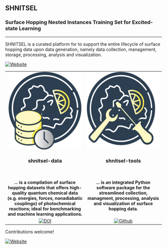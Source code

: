## SHNITSEL
### Surface Hopping Nested Instances Training Set for Excited-state Learning

-------------------------

SHNITSEL is a curated platform for to support the entire lifecycle of surface hopping data upon data generation, namely data collection, management, storage, processing, analysis and visualization.

[![Website](https://img.shields.io/badge/Website-shnitsel.github.io-yellow.svg)](https://shnitsel.github.io/)

<table>
  <tr>
    <td align="center" width="400" valign="top">
      <img src="https://github.com/SHNITSEL/shnitsel/blob/main/logo_shnitsel-data.png" height="250"><br>
      <h3><b>shnitsel-data<b></h3>
        <br><br>
        ... is a compilation of surface hopping datasets that offers high-quality quantum chemical data (e.g. energies, forces, nonadiabatic couplings) of photochemical reactions; ideal for benchmarking and machine learning applications.
        <br>
    </td>
    <td align="center" width="400" valign="top">
      <img src="https://github.com/SHNITSEL/shnitsel/blob/main/logo_shnitsel-tools.png" height="250"><br>
      <h3><b>shnitsel-tools<b></h3>
      <br><br>
      ... is an integrated Python software package for the streamlined collection, managment, processing, analysis and visualization of surface hopping data.
        <br>
    </td>
  </tr>
  <tr>
    <td align="center" width="400" valign="top">
        <a href="https://zenodo.org/records/15482819">
          <img src="https://img.shields.io/badge/Dataset-Zenodo-yellow.svg" alt="DOI">
        </a>
    </td>
    <td align="center" width="400" valign="top">
      <a href="https://github.com/SHNITSEL/shnitsel-tools">
          <img src="https://img.shields.io/badge/Code-Github-blue.svg" alt="Github">
      </a>
    </td>
  </tr>
</table>

Contributions welcome!

[![Website](https://img.shields.io/badge/Website-shnitsel.github.io-yellow.svg)](https://shnitsel.github.io/)

<!--
**SHNITSEL/shnitsel** is a ✨ _special_ ✨ repository because its `README.md` (this file) appears on your GitHub profile.

Here are some ideas to get you started:

(<i>e.g.</i>, photodissociation, isomerization, and electrocyclic reactions)
<div align="center">
  <h1>SHNITSEL</h1>
  <img src="https://github.com/SHNITSEL/shnitsel/blob/main/shnitsel_logo.png" alt="SHNITSEL Logo" width="200px">
  <h3>Surface Hopping Nested Instances Training Set for Excited-state Learning</h3>
</div>

-->
